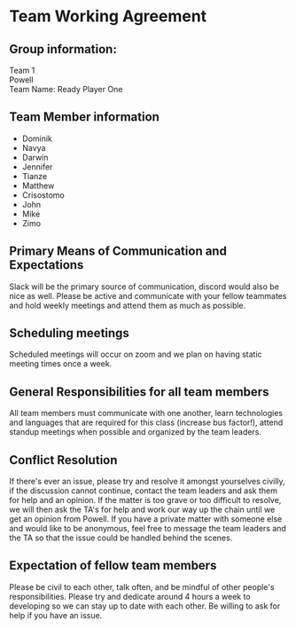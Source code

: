 # Team Working Agreement
## Group information:
Team 1 \
Powell \
Team Name: Ready Player One
## Team Member information
- Dominik
- Navya
- Darwin
- Jennifer
- Tianze
- Matthew
- Crisostomo
- John
- Mike
- Zimo
## Primary Means of Communication and Expectations
Slack will be the primary source of communication, discord would also be nice as well. Please be active and communicate with your fellow teammates and hold weekly meetings and attend them as much as possible.

## Scheduling meetings
Scheduled meetings will occur on zoom and we plan on having static meeting times once a week.

## General Responsibilities for all team members
All team members must communicate with one another, learn technologies and languages that are required for this class (increase bus factor!), attend standup meetings when possible and organized by the team leaders. 

## Conflict Resolution
If there's ever an issue, please try and resolve it amongst yourselves civilly, if the discussion cannot continue, contact the team leaders and ask them for help and an opinion. If the matter is too grave or too difficult to resolve, we will then ask the TA's for help and work our way up the chain until we get an opinion from Powell. If you have a private matter with someone else and would like to be anonymous, feel free to message the team leaders and the TA so that the issue could be handled behind the scenes.

## Expectation of fellow team members
Please be civil to each other, talk often, and be mindful of other people's responsibilities. Please try and dedicate around 4 hours a week to developing so we can stay up to date with each other. Be willing to ask for help if you have an issue.

